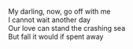 My darling, now, go off with me\
I cannot wait another day\
Our love can stand the crashing sea\
But fall it would if spent away